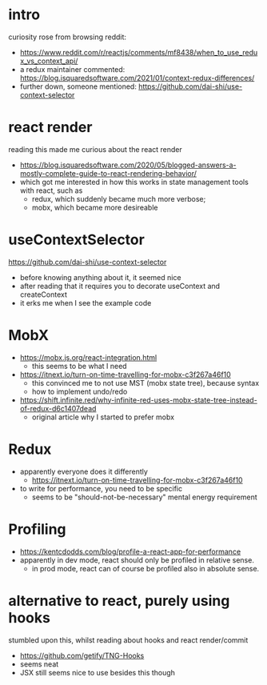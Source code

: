 # intro

curiosity rose from browsing reddit:

- https://www.reddit.com/r/reactjs/comments/mf8438/when_to_use_redux_vs_context_api/
- a redux maintainer commented: https://blog.isquaredsoftware.com/2021/01/context-redux-differences/
- further down, someone mentioned: https://github.com/dai-shi/use-context-selector

# react render

reading this made me curious about the react render

- https://blog.isquaredsoftware.com/2020/05/blogged-answers-a-mostly-complete-guide-to-react-rendering-behavior/
- which got me interested in how this works in state management tools with react, such as
  - redux, which suddenly became much more verbose;
  - mobx, which became more desireable

# useContextSelector

https://github.com/dai-shi/use-context-selector

- before knowing anything about it, it seemed nice
- after reading that it requires you to decorate useContext and createContext
- it erks me when I see the example code

# MobX

- https://mobx.js.org/react-integration.html
  - this seems to be what I need
- https://itnext.io/turn-on-time-travelling-for-mobx-c3f267a46f10
  - this convinced me to not use MST (mobx state tree), because syntax
  - how to implement undo/redo
- https://shift.infinite.red/why-infinite-red-uses-mobx-state-tree-instead-of-redux-d6c1407dead
  - original article why I started to prefer mobx

# Redux

- apparently everyone does it differently
  - https://itnext.io/turn-on-time-travelling-for-mobx-c3f267a46f10
- to write for performance, you need to be specific
  - seems to be "should-not-be-necessary" mental energy requirement

# Profiling

- https://kentcdodds.com/blog/profile-a-react-app-for-performance
- apparently in dev mode, react should only be profiled in relative sense.
  - in prod mode, react can of course be profiled also in absolute sense.

# alternative to react, purely using hooks

stumbled upon this, whilst reading about hooks and react render/commit

- https://github.com/getify/TNG-Hooks
- seems neat
- JSX still seems nice to use besides this though
